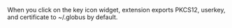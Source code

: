 When you click on the key icon widget, extension exports PKCS12, userkey, and certificate to ~/.globus by default.
